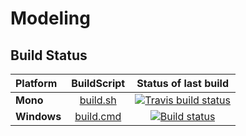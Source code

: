 
# Modeling




## Build Status

| Platform |  BuildScript | Status of last build |
| :------ | :------: | :------: |
| **Mono** | [build.sh](https://github.com/L2Analytics/Modeling/blob/master/build.sh) | [![Travis build status](https://travis-ci.org/L2Analytics/Modeling.svg?branch=master)](https://travis-ci.org/L2Analytics/Modeling) |
| **Windows** | [build.cmd](https://github.com/L2Analytics/Modeling/blob/master/build.cmd) | [![Build status](https://ci.appveyor.com/api/projects/status/g22yald51eowj6ld/branch/master?svg=true)](https://ci.appveyor.com/project/L2Analytics/modeling/branch/master) |
